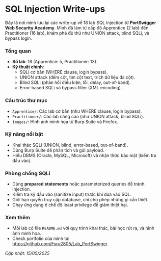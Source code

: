 # SQL Injection Write-ups

Đây là nơi mình lưu lại các write-up về 18 lab SQL Injection từ **PortSwigger Web Security Academy**. Mình đã làm từ cấp độ Apprentice (2 lab) đến Practitioner (16 lab), khám phá đủ thứ như UNION attack, blind SQLi, và bypass login.

### Tổng quan
- **Số lab**: 18 (Apprentice: 5, Practitioner: 13).
- **Kỹ thuật chính**:
  - SQLi cơ bản (WHERE clause, login bypass).
  - UNION attack (đếm cột, tìm cột text, trích dữ liệu đa cột).
  - Blind SQLi (phản hồi điều kiện, lỗi, delay, out-of-band).
  - Error-based SQLi và bypass filter (XML encoding).

### Cấu trúc thư mục
- `Apprentice/`: Các lab cơ bản (như WHERE clause, login bypass).
- `Practitioner/`: Các lab nâng cao (như UNION attack, blind SQLi).
- `images/`: Hình ảnh minh họa từ Burp Suite và Firefox.

### Kỹ năng nổi bật
- Khai thác SQLi (UNION, blind, error-based, out-of-band).
- Dùng Burp Suite để phân tích và gửi payload.
- Hiểu DBMS (Oracle, MySQL, Microsoft) và nhận thức bảo mật (kiểm tra đầu vào).

### Phòng chống SQLi
- Dùng **prepared statements** hoặc parameterized queries để tránh injection.
- Kiểm tra kỹ đầu vào (sanitize input) trước khi đưa vào SQL.
- Giới hạn quyền truy cập database, chỉ cho phép những gì cần thiết.
- Chạy ứng dụng ở chế độ least privilege để giảm thiệt hại.

### Xem thêm
- Mỗi lab có file `README.md` với quy trình khai thác, bài học rút ra, và hình ảnh minh họa.
- Check portfolio của mình tại https://github.com/Furu2805/Lab_PortSwigger.

*Cập nhật: 15/05/2025*